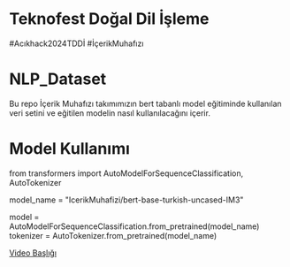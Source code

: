 # Teknofest Doğal Dil İşleme
#Acıkhack2024TDDİ
#İçerikMuhafızı

# NLP_Dataset
Bu repo İçerik Muhafızı takımımızın bert tabanlı model eğitiminde kullanılan veri setini ve eğitilen modelin nasıl kullanılacağını içerir.

# Model Kullanımı 
from transformers import AutoModelForSequenceClassification, AutoTokenizer

model_name = "IcerikMuhafizi/bert-base-turkish-uncased-IM3"

model = AutoModelForSequenceClassification.from_pretrained(model_name)
tokenizer = AutoTokenizer.from_pretrained(model_name)

[Video Başlığı]([https://www.youtube.com/watch?v=video_id](https://www.youtube.com/watch?v=DdQHhL5FLfk))
